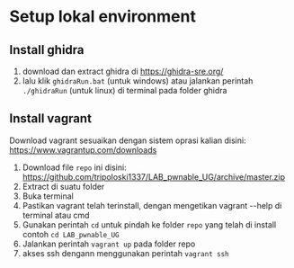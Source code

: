 # Setup lokal environment

## Install ghidra

1. download dan extract ghidra di https://ghidra-sre.org/
2. lalu klik `ghidraRun.bat` (untuk windows) atau jalankan perintah `./ghidraRun` (untuk linux) di terminal pada folder ghidra 

## Install vagrant 

Download vagrant sesuaikan dengan sistem oprasi kalian
disini: https://www.vagrantup.com/downloads

1. Download file `repo` ini disini: https://github.com/tripoloski1337/LAB_pwnable_UG/archive/master.zip
2. Extract di suatu folder
3. Buka terminal
4. Pastikan vagrant telah terinstall, dengan mengetikan vagrant --help di terminal atau cmd
5. Gunakan perintah `cd` untuk pindah ke folder `repo` yang telah di install contoh `cd LAB_pwnable_UG`
6. Jalankan perintah `vagrant up` pada folder repo 
7. akses ssh dengann menggunakan perintah `vagrant ssh`

